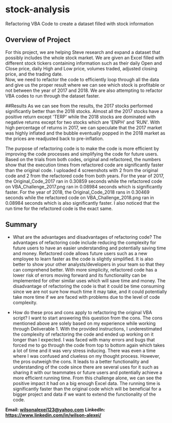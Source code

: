 # stock-analysis
Refactoring VBA Code to create a dataset filled with stock information 

## Overview of Project
For this project, we are helping Steve research and expand a dataset that possibly includes the whole stock market. We are given an Excel filled with different stock tickers containing information such as their daily Open and Close price, daily High and Low price, volumes traded, adjusted closing price, and the trading date.  
Now, we need to refactor the code to efficiently loop through all the data and give us the proper result where we can see which stock is profitable or not between the year of 2017 and 2018. We are also attempting to refactor VBA codes to run through the dataset faster.  

##Results 
As we can see from the results, the 2017 stocks performed significantly better than the 2018 stocks. Almost all the 2017 stocks have a positive return except 'TERP' while the 2018 stocks are dominated with negative returns except for two stocks which are 'ENPH' and 'RUN'. With high percentage of returns in 2017, we can speculate that the 2017 market was highly inflated and the bubble eventually popped in the 2018 market as the prices are readjusted back to pre-inflation.  

The purpose of refactoring code is to make the code is more efficient by improving the code processes and simplifying the code for future users. Based on the trials from both codes, original and refactored, the numbers show that the execution times from refactored code are significantly faster than the original code. I uploaded 4 screenshots with 2 from the original code and 2 from the refactored code from both years. For the year of 2017, the Original_Code_2017 ran in 0.30859 seconds while the refactored code on VBA_Challenge_2017.png ran in 0.08984 seconds which is significantly faster. For the year of 2018, the Original_Code_2018 rans in 0.30469 seconds while the refactored code on VBA_Challenge_2018.png ran in 0.08984 seconds which is also significantly faster. I also noticed that the run time for the refactored code is the exact same. 

## Summary 

- What are the advantages and disadvantages of refactoring code? 
The advantages of refactoring code include reducing the complexity for future users to have an easier understanding and potentially saving time and money. Refactored code allows future users such as a new employee to learn faster as the code is slightly simplified. It is also better to show your other analysts/developers in your team so that they can comprehend better. With more simplicity, refactored code has a lower risk of errors moving forward and its functionality can be implemented for other similar uses which will save time and money. 
The disadvantage of refactoring the code is that it could be time consuming since we are not sure how much time it may take, and it could potentially take more time if we are faced with problems due to the level of code complexity. 

- How do these pros and cons apply to refactoring the original VBA script?
I want to start answering this question from the cons. The cons mentioned above are solely based on my experience while working through Deliverable 1. With the provided instructions, I underestimated the complexity of refactoring the code and ended up working on it longer than I expected. I was faced with many errors and bugs that forced me to go through the code from top to bottom again which takes a lot of time and it was very stress inducing. There was even a time where I was confused and clueless on my thought process. However, the pros outweigh the cons. It leads to a better functionality and understanding of the code since there are several uses for it such as sharing it with our teammates or future users and potentially achieve a more efficient running time. From this challenge alone, we can see the positive impact it had on a big enough Excel data. The running time is significantly faster than the original code which will be beneficial for a bigger project and data if we want to extend the functionality of the code.

**Email: wilsonalexei123@yahoo.com**
**LinkedIn: https://www.linkedin.com/in/wilson-alexei/**




